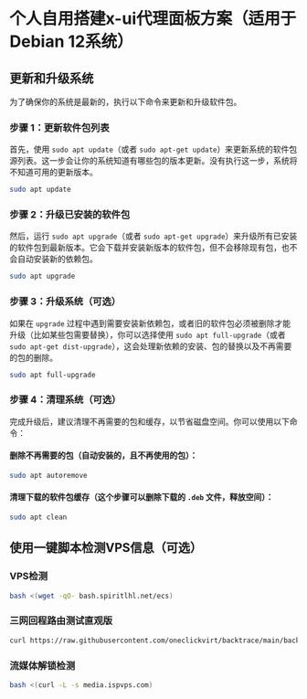 # 个人自用搭建x-ui代理面板方案（适用于Debian 12系统）

## 更新和升级系统
为了确保你的系统是最新的，执行以下命令来更新和升级软件包。

### 步骤 1：更新软件包列表

首先，使用 `sudo apt update`（或者 `sudo apt-get update`）来更新系统的软件包源列表。这一步会让你的系统知道有哪些包的版本更新。没有执行这一步，系统将不知道可用的更新版本。

```bash
sudo apt update
```

### 步骤 2：升级已安装的软件包

然后，运行 `sudo apt upgrade`（或者 `sudo apt-get upgrade`）来升级所有已安装的软件包到最新版本。它会下载并安装新版本的软件包，但不会移除现有包，也不会自动安装新的依赖包。

```bash
sudo apt upgrade
```

### 步骤 3：升级系统（可选）

如果在 `upgrade` 过程中遇到需要安装新依赖包，或者旧的软件包必须被删除才能升级（比如某些包需要替换），你可以选择使用 `sudo apt full-upgrade`（或者 `sudo apt-get dist-upgrade`），这会处理新依赖的安装、包的替换以及不再需要的包的删除。

```bash
sudo apt full-upgrade
```

### 步骤 4：清理系统（可选）

完成升级后，建议清理不再需要的包和缓存，以节省磁盘空间。你可以使用以下命令：

#### 删除不再需要的包（自动安装的，且不再使用的包）：

```bash
sudo apt autoremove
```

#### 清理下载的软件包缓存（这个步骤可以删除下载的 `.deb` 文件，释放空间）：

```bash
sudo apt clean
```

## 使用一键脚本检测VPS信息（可选）

### VPS检测

```bash
bash <(wget -qO- bash.spiritlhl.net/ecs)
```

### 三网回程路由测试直观版

```bash
curl https://raw.githubusercontent.com/oneclickvirt/backtrace/main/backtrace_install.sh -sSf | bash && backtrace
```

### 流媒体解锁检测

```bash
bash <(curl -L -s media.ispvps.com)
```
